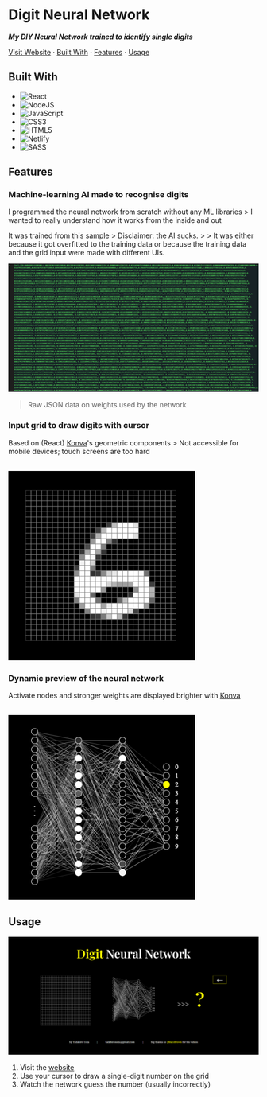 # Digit Neural Network
***My DIY Neural Network trained to identify single digits***

[Visit Website](https://digit.tadahiroueta.com) · [Built With](#built-with) · [Features](#features) · [Usage](#usage)

## Built With
<!-- Find more shield at https://github.com/Ileriayo/markdown-badges?tab=readme-ov-file -->
- ![React](https://img.shields.io/badge/react-%2320232a.svg?style=for-the-badge&logo=react&logoColor=%2361DAFB)
- ![NodeJS](https://img.shields.io/badge/node.js-6DA55F?style=for-the-badge&logo=node.js&logoColor=white)
- ![JavaScript](https://img.shields.io/badge/javascript-%23323330.svg?style=for-the-badge&logo=javascript&logoColor=%23F7DF1E)
- ![CSS3](https://img.shields.io/badge/css3-%231572B6.svg?style=for-the-badge&logo=css3&logoColor=white)
- ![HTML5](https://img.shields.io/badge/html5-%23E34F26.svg?style=for-the-badge&logo=html5&logoColor=white)
- ![Netlify](https://img.shields.io/badge/netlify-%23000000.svg?style=for-the-badge&logo=netlify&logoColor=#00C7B7)
- ![SASS](https://img.shields.io/badge/SASS-hotpink.svg?style=for-the-badge&logo=SASS&logoColor=white)

## Features

### Machine-learning AI made to recognise digits
I programmed the neural network from scratch without any ML libraries
    > I wanted to really understand how it works from the inside and out

It was trained from this [sample](https://github.com/mnielsen/neural-networks-and-deep-learning)
    > Disclaimer: the AI sucks.
    >
    > It was either because it got overfitted to the training data or because the training data and the grid input were made with different UIs.

![weights](https://github.com/tadahiroueta/digit-neural-network/blob/master/samples/weights.png)

> Raw JSON data on weights used by the network

### Input grid to draw digits with cursor
Based on (React) [Konva](https://konvajs.org/docs/react/Intro.html)'s geometric components
    > Not accessible for mobile devices; touch screens are too hard

<br>
<img src="https://github.com/tadahiroueta/digit-neural-network/blob/master/samples/input-grid.png" alt="input-grid" width="376rem" />
<br>

### Dynamic preview of the neural network
Activate nodes and stronger weights are displayed brighter with [Konva](https://konvajs.org/docs/react/Intro.html) 

<br>
<img src="https://github.com/tadahiroueta/digit-neural-network/blob/master/samples/neural-network.png" alt="neural-network" width="376rem" />
<br>

## Usage

![full-screen](https://github.com/tadahiroueta/digit-neural-network/blob/master/samples/full-screen.png)

1. Visit the [website](https://digit.tadahiroueta.com)
2. Use your cursor to draw a single-digit number on the grid
3. Watch the network guess the number (usually incorrectly)
